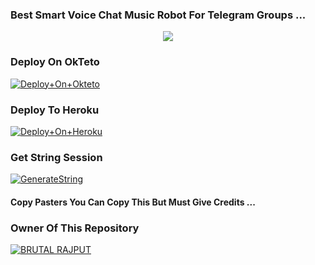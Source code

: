 ### Best Smart Voice Chat Music Robot For Telegram Groups ...


<p align="center"><a href="https://t.me/b_4_brutu_rajput"><img src="https://telegra.ph/file/55a3552a9184f40a891c0.jpg"></a></p>


### Deploy On OkTeto

[![Deploy+On+Okteto](https://img.shields.io/badge/Deploy%20To%20Okteto-informational?style=for-the-badge&logo=Okteto)](https://cloud.okteto.com/deploy?repository=https://github.com/adityabots/tgmusicbot)


### Deploy To Heroku

[![Deploy+On+Heroku](https://www.herokucdn.com/deploy/button.svg)](https://heroku.com/deploy?template=)



### Get String Session

[![GenerateString](https://img.shields.io/badge/repl.it-generateString-yellowgreen)](https://replit.com/@AdityaHalder/StringSession)



#### Copy Pasters You Can Copy This But Must Give Credits ...

### Owner Of This Repository
[![BRUTAL RAJPUT](https://telegra.ph/file/1f95bc0568721b1205873.jpg)](https://t.me/b_4_brutu_rajput)
